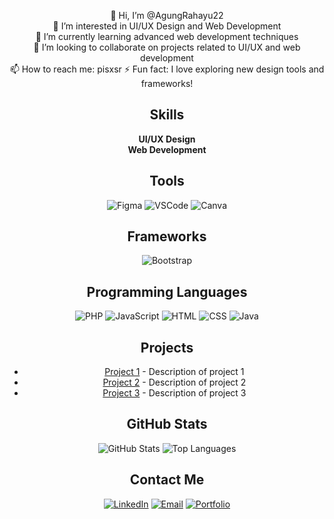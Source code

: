 <div align="center">

 👋 Hi, I’m @AgungRahayu22  
 👀 I’m interested in UI/UX Design and Web Development  
 🌱 I’m currently learning advanced web development techniques  
 💞️ I’m looking to collaborate on projects related to UI/UX and web development  
 📫 How to reach me: pisxsr
 ⚡ Fun fact: I love exploring new design tools and frameworks!

## Skills
**UI/UX Design**  
**Web Development**

## Tools
<p>
  <img src="https://img.shields.io/badge/Figma-F24E1E?style=for-the-badge&logo=figma&logoColor=white" alt="Figma"/>
  <img src="https://img.shields.io/badge/VSCode-007ACC?style=for-the-badge&logo=visual-studio-code&logoColor=white" alt="VSCode"/>
  <img src="https://img.shields.io/badge/Canva-00C4CC?style=for-the-badge&logo=canva&logoColor=white" alt="Canva"/>
</p>

## Frameworks
<p>
  <img src="https://img.shields.io/badge/Bootstrap-7952B3?style=for-the-badge&logo=bootstrap&logoColor=white" alt="Bootstrap"/>
</p>

## Programming Languages
<p>
  <img src="https://img.shields.io/badge/PHP-777BB4?style=for-the-badge&logo=php&logoColor=white" alt="PHP"/>
  <img src="https://img.shields.io/badge/JavaScript-F7DF1E?style=for-the-badge&logo=javascript&logoColor=black" alt="JavaScript"/>
  <img src="https://img.shields.io/badge/HTML-E34F26?style=for-the-badge&logo=html5&logoColor=white" alt="HTML"/>
  <img src="https://img.shields.io/badge/CSS-1572B6?style=for-the-badge&logo=css3&logoColor=white" alt="CSS"/>
  <img src="https://img.shields.io/badge/Java-007396?style=for-the-badge&logo=java&logoColor=white" alt="Java"/>
</p>

## Projects
- [Project 1](#) - Description of project 1
- [Project 2](#) - Description of project 2
- [Project 3](#) - Description of project 3

## GitHub Stats
<p>
  <img src="https://github-readme-stats.vercel.app/api?username=AgungRahayu22&show_icons=true&theme=radical" alt="GitHub Stats"/>
  <img src="https://github-readme-stats.vercel.app/api/top-langs/?username=AgungRahayu22&layout=compact&theme=radical" alt="Top Languages"/>
</p>

## Contact Me
<p>
  <a href="https://www.linkedin.com/public-profile/settings?trk=d_flagship3_profile_self_view_public_profile"><img src="https://img.shields.io/badge/LinkedIn-0077B5?style=for-the-badge&logo=linkedin&logoColor=white" alt="LinkedIn"/></a>
  <a href="mailto:youremail@example.com"><img src="https://img.shields.io/badge/Email-D14836?style=for-the-badge&logo=gmail&logoColor=white" alt="Email"/></a>
  <a href="https://agungrahayu22.github.io/agungrawr/"><img src="https://img.shields.io/badge/Portfolio-000000?style=for-the-badge&logo=About.me&logoColor=white" alt="Portfolio"/></a>
</p>

</div>

